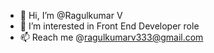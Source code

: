 - 👋 Hi, I’m @Ragulkumar V
- 👀 I’m interested in Front End Developer role
- 📫 Reach me @ragulkumarv333@gmail.com

<!---
Ragulkumarv/Ragulkumarv is a ✨ special ✨ repository because its `README.md` (this file) appears on your GitHub profile.
You can click the Preview link to take a look at your changes.
--->

